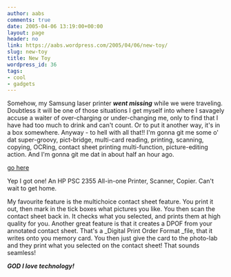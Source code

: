 ```yaml
---
author: aabs
comments: true
date: 2005-04-06 13:19:00+00:00
layout: page
header: no
link: https://aabs.wordpress.com/2005/04/06/new-toy/
slug: new-toy
title: New Toy
wordpress_id: 36
tags:
- cool
- gadgets
---
```


Somehow, my Samsung laser printer **_went missing_** while we were traveling. Doubtless it will be one of those situations I get myself into where I savagely accuse a waiter of over-charging or under-changing me, only to find that I have had too much to drink and can't count. Or to put it another way, it's in a box somewhere. Anyway - to hell with all that!! I'm gonna git me some o' dat super-groovy, pict-bridge, multi-card reading, printing, scanning, copying, OCRing, contact sheet printing multi-function, picture-editing action. And I'm gonna git me dat in about half an hour ago.

[go here](http://h10010.www1.hp.com/wwpc/pscmisc/vac/us/product_pdfs/390347.pdf)

Yep I got one! An HP PSC 2355 All-in-one Printer, Scanner, Copier. Can't wait to get home.

My favourite feature is the multichoice contact sheet feature. You print it out, then mark in the tick boxes what pictures you like. You then scan the contact sheet back in. It checks what you selected, and prints them at high quality for you. Another great feature is that it creates a DPOF from your annotated contact sheet. That's a _Digital Print Order Format _file, that it writes onto you memory card. You then just give the card to the photo-lab and they print what you selected on the contact sheet! That sounds seamless!

_**GOD I love technology!**_
